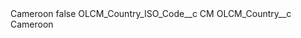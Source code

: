 <?xml version="1.0" encoding="UTF-8"?>
<CustomMetadata xmlns="http://soap.sforce.com/2006/04/metadata" xmlns:xsi="http://www.w3.org/2001/XMLSchema-instance" xmlns:xsd="http://www.w3.org/2001/XMLSchema">
    <label>Cameroon</label>
    <protected>false</protected>
    <values>
        <field>OLCM_Country_ISO_Code__c</field>
        <value xsi:type="xsd:string">CM</value>
    </values>
    <values>
        <field>OLCM_Country__c</field>
        <value xsi:type="xsd:string">Cameroon</value>
    </values>
</CustomMetadata>
